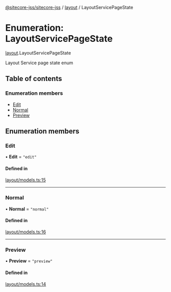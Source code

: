 [@sitecore-jss/sitecore-jss](../README.md) / [layout](../modules/layout.md) / LayoutServicePageState

# Enumeration: LayoutServicePageState

[layout](../modules/layout.md).LayoutServicePageState

Layout Service page state enum

## Table of contents

### Enumeration members

- [Edit](layout.LayoutServicePageState.md#edit)
- [Normal](layout.LayoutServicePageState.md#normal)
- [Preview](layout.LayoutServicePageState.md#preview)

## Enumeration members

### Edit

• **Edit** = `"edit"`

#### Defined in

[layout/models.ts:15](https://github.com/Sitecore/jss/blob/fe629f32/packages/sitecore-jss/src/layout/models.ts#L15)

___

### Normal

• **Normal** = `"normal"`

#### Defined in

[layout/models.ts:16](https://github.com/Sitecore/jss/blob/fe629f32/packages/sitecore-jss/src/layout/models.ts#L16)

___

### Preview

• **Preview** = `"preview"`

#### Defined in

[layout/models.ts:14](https://github.com/Sitecore/jss/blob/fe629f32/packages/sitecore-jss/src/layout/models.ts#L14)

